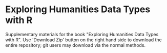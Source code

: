# Exploring Humanities Data Types with R
Supplementary materials for the book "Exploring Humanities Data Types with R".
Use 'Download Zip' button on the right hand side to download the entire repository;
git users may download via the normal methods.
